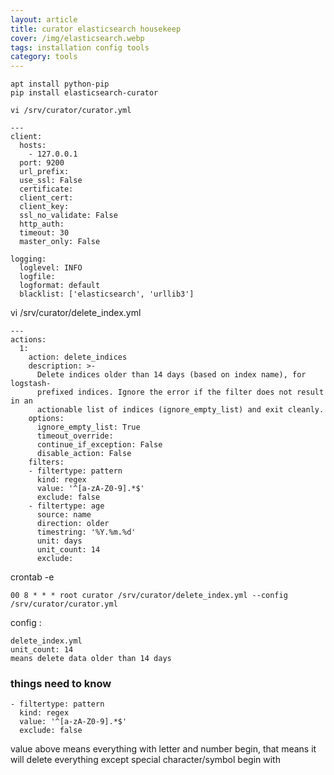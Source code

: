 ```yaml
---
layout: article
title: curator elasticsearch housekeep
cover: /img/elasticsearch.webp
tags: installation config tools
category: tools
---
```


```
apt install python-pip
pip install elasticsearch-curator

vi /srv/curator/curator.yml
```

```
---
client:
  hosts:
    - 127.0.0.1
  port: 9200
  url_prefix:
  use_ssl: False
  certificate:
  client_cert:
  client_key:
  ssl_no_validate: False
  http_auth:
  timeout: 30
  master_only: False

logging:
  loglevel: INFO
  logfile:
  logformat: default
  blacklist: ['elasticsearch', 'urllib3']

```

vi /srv/curator/delete_index.yml

```
---
actions:
  1:
    action: delete_indices
    description: >-
      Delete indices older than 14 days (based on index name), for logstash-
      prefixed indices. Ignore the error if the filter does not result in an
      actionable list of indices (ignore_empty_list) and exit cleanly.
    options:
      ignore_empty_list: True
      timeout_override:
      continue_if_exception: False
      disable_action: False
    filters:
    - filtertype: pattern
      kind: regex
      value: '^[a-zA-Z0-9].*$'
      exclude: false
    - filtertype: age
      source: name
      direction: older
      timestring: '%Y.%m.%d'
      unit: days
      unit_count: 14
      exclude:
```

crontab -e

```
00 8 * * * root curator /srv/curator/delete_index.yml --config /srv/curator/curator.yml
```

config :

```
delete_index.yml
unit_count: 14
means delete data older than 14 days
```

### things need to know
```
- filtertype: pattern
  kind: regex
  value: '^[a-zA-Z0-9].*$'
  exclude: false
```

value above means everything with letter and number begin, that means it will delete everything except special character/symbol begin with
